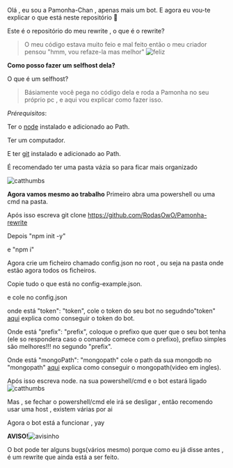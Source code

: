 Olá , eu sou a Pamonha-Chan , apenas mais um bot.
E agora eu vou-te explicar o que está neste repositório 👋

Este é o repositório do meu rewrite , o que é o rewrite?
> O meu código estava muito feio e mal feito  então o meu criador pensou "hmm, vou refaze-la mas melhor"
![feliz](https://media.giphy.com/media/13G7hmmFr9yuxG/giphy.gif)

__Como posso fazer um selfhost dela?__

 O que é um selfhost?
> Básiamente você pega no código dela e roda a Pamonha no seu próprio pc , e aqui vou explicar como fazer isso.

*Prérequisitos*:

Ter o [node](https://nodejs.org/en/) instalado e adicionado ao Path.

Ter um computador.

E ter [git](https://git-scm.com/downloads) instalado e adicionado ao Path.

É recomendado ter uma pasta vázia so para ficar mais organizado

![catthumbs](https://media.discordapp.net/attachments/673531793546149899/814141932460572712/catthumbsup.png)

__Agora vamos mesmo ao trabalho__
Primeiro abra uma powershell ou uma cmd na pasta.

Após isso escreva git clone https://github.com/RodasOwO/Pamonha-rewrite

Depois "npm init -y"

e "npm i"

Agora crie um ficheiro chamado config.json no root , ou seja na pasta onde estão agora todos os ficheiros.

Copie tudo o que está no config-example.json.

e cole no config.json

onde está "token": "token", cole o token do seu bot no segudndo"token" [aqui](https://gist.github.com/RodasOwO/051db1937d7217c88d3985929289999a) explica como conseguir o token do bot.

Onde está "prefix": "prefix", coloque o prefixo que quer que o seu bot tenha (ele so respondera caso o comando comece com o prefixo), prefixo simples são melhores!!! no segundo "prefix".

Onde está "mongoPath": "mongopath" cole o path da sua mongodb no "mongopath" [aqui](https://www.youtube.com/watch?v=4X2qsZudLNY) explica como conseguir o mongopath(video em ingles).

Após isso escreva node. na sua powershell/cmd e o bot estará ligado
![catthumbs](https://media.discordapp.net/attachments/673531793546149899/814141932460572712/catthumbsup.png)

Mas , se fechar o powershell/cmd ele irá se desligar , então recomendo usar uma host , existem várias por ai

Agora o bot está a funcionar , yay

**AVISO!**![avisinho](https://cdn.discordapp.com/emojis/797949740876562452.gif?v=1)

O bot pode ter alguns bugs(vários mesmo) porque como eu já disse antes , é um rewrite que ainda está a ser feito.
